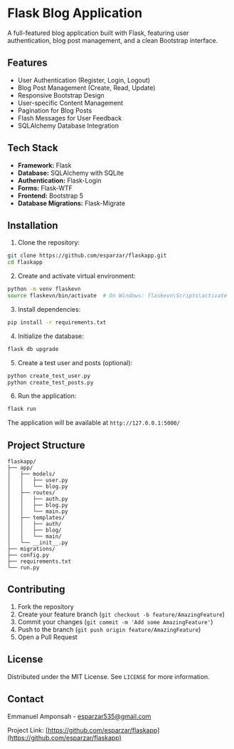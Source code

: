# Flask Blog Application

A full-featured blog application built with Flask, featuring user authentication, blog post management, and a clean Bootstrap interface.

## Features

- User Authentication (Register, Login, Logout)
- Blog Post Management (Create, Read, Update)
- Responsive Bootstrap Design
- User-specific Content Management
- Pagination for Blog Posts
- Flash Messages for User Feedback
- SQLAlchemy Database Integration

## Tech Stack

- **Framework:** Flask
- **Database:** SQLAlchemy with SQLite
- **Authentication:** Flask-Login
- **Forms:** Flask-WTF
- **Frontend:** Bootstrap 5
- **Database Migrations:** Flask-Migrate

## Installation

1. Clone the repository:
```bash
git clone https://github.com/esparzar/flaskapp.git
cd flaskapp
```

2. Create and activate virtual environment:
```bash
python -m venv flaskevn
source flaskevn/bin/activate  # On Windows: flaskevn\Scripts\activate
```

3. Install dependencies:
```bash
pip install -r requirements.txt
```

4. Initialize the database:
```bash
flask db upgrade
```

5. Create a test user and posts (optional):
```bash
python create_test_user.py
python create_test_posts.py
```

6. Run the application:
```bash
flask run
```

The application will be available at `http://127.0.0.1:5000/`

## Project Structure

```
flaskapp/
├── app/
│   ├── models/
│   │   ├── user.py
│   │   └── blog.py
│   ├── routes/
│   │   ├── auth.py
│   │   ├── blog.py
│   │   └── main.py
│   ├── templates/
│   │   ├── auth/
│   │   ├── blog/
│   │   └── main/
│   └── __init__.py
├── migrations/
├── config.py
├── requirements.txt
└── run.py
```

## Contributing

1. Fork the repository
2. Create your feature branch (`git checkout -b feature/AmazingFeature`)
3. Commit your changes (`git commit -m 'Add some AmazingFeature'`)
4. Push to the branch (`git push origin feature/AmazingFeature`)
5. Open a Pull Request

## License

Distributed under the MIT License. See `LICENSE` for more information.

## Contact

Emmanuel Amponsah - esparzar535@gmail.com

Project Link: [https://github.com/esparzar/flaskapp](https://github.com/esparzar/flaskapp)